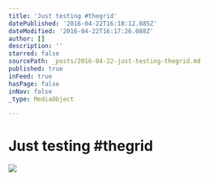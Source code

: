 ```yaml
---
title: 'Just testing #thegrid'
datePublished: '2016-04-22T16:18:12.885Z'
dateModified: '2016-04-22T16:17:26.088Z'
author: []
description: ''
starred: false
sourcePath: _posts/2016-04-22-just-testing-thegrid.md
published: true
inFeed: true
hasPage: false
inNav: false
_type: MediaObject

---
```

# Just testing \#thegrid
![](https://the-grid-user-content.s3-us-west-2.amazonaws.com/e9fdaba1-bc6e-4602-b0be-5c8951e87baf.jpg)